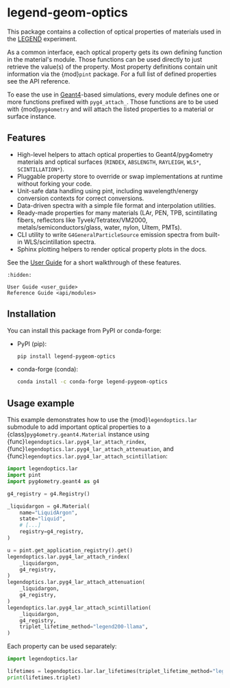 # legend-geom-optics

This package contains a collection of optical properties of materials used in
the [LEGEND](https://legend-exp.org/) experiment.

As a common interface, each optical property gets its own defining function in
the material's module. Those functions can be used directly to just retrieve the
value(s) of the property. Most property definitions contain unit information via
the {mod}`pint` package. For a full list of defined properties see the API
reference.

To ease the use in [Geant4](https://geant4.web.cern.ch/)-based simulations,
every module defines one or more functions prefixed with `pyg4_attach_`. Those
functions are to be used with {mod}`pyg4ometry` and will attach the listed
properties to a material or surface instance.

## Features

- High-level helpers to attach optical properties to Geant4/pyg4ometry materials
  and optical surfaces (`RINDEX`, `ABSLENGTH`, `RAYLEIGH`, `WLS*`,
  `SCINTILLATION*`).
- Pluggable property store to override or swap implementations at runtime
  without forking your code.
- Unit-safe data handling using pint, including wavelength/energy conversion
  contexts for correct conversions.
- Data-driven spectra with a simple file format and interpolation utilities.
- Ready-made properties for many materials (LAr, PEN, TPB, scintillating fibers,
  reflectors like Tyvek/Tetratex/VM2000, metals/semiconductors/glass, water,
  nylon, Ultem, PMTs).
- CLI utility to write `G4GeneralParticleSource` emission spectra from built-in
  WLS/scintillation spectra.
- Sphinx plotting helpers to render optical property plots in the docs.

See the [User Guide](user_guide) for a short walkthrough of these features.

```{toctree}
:hidden:

User Guide <user_guide>
Reference Guide <api/modules>
```

## Installation

You can install this package from PyPI or conda-forge:

- PyPI (pip):

  ```bash
  pip install legend-pygeom-optics
  ```

- conda-forge (conda):

  ```bash
  conda install -c conda-forge legend-pygeom-optics
  ```

## Usage example

This example demonstrates how to use the {mod}`legendoptics.lar` submodule to
add important optical properties to a {class}`pyg4ometry.geant4.Material`
instance using {func}`legendoptics.lar.pyg4_lar_attach_rindex`,
{func}`legendoptics.lar.pyg4_lar_attach_attenuation`, and
{func}`legendoptics.lar.pyg4_lar_attach_scintillation`:

```python
import legendoptics.lar
import pint
import pyg4ometry.geant4 as g4

g4_registry = g4.Registry()

_liquidargon = g4.Material(
    name="LiquidArgon",
    state="liquid",
    # [...]
    registry=g4_registry,
)

u = pint.get_application_registry().get()
legendoptics.lar.pyg4_lar_attach_rindex(
    _liquidargon,
    g4_registry,
)
legendoptics.lar.pyg4_lar_attach_attenuation(
    _liquidargon,
    g4_registry,
)
legendoptics.lar.pyg4_lar_attach_scintillation(
    _liquidargon,
    g4_registry,
    triplet_lifetime_method="legend200-llama",
)
```

Each property can be used separately:

```python
import legendoptics.lar

lifetimes = legendoptics.lar.lar_lifetimes(triplet_lifetime_method="legend200-llama")
print(lifetimes.triplet)
```

